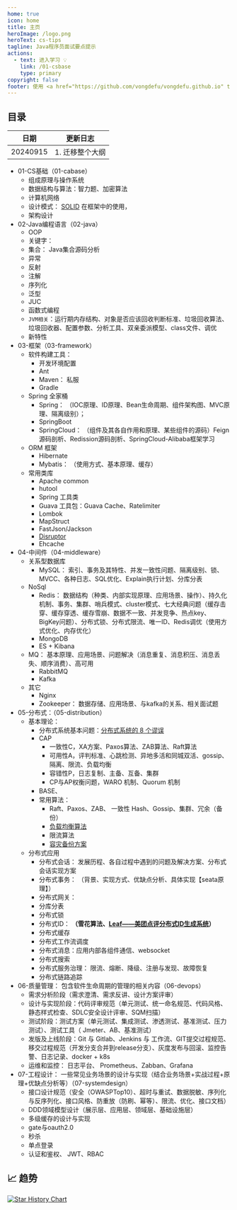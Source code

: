 ```yaml
---
home: true
icon: home
title: 主页
heroImage: /logo.png
heroText: cs-tips
tagline: Java程序员面试要点提示
actions:
  - text: 进入学习 💡
    link: /01-csbase
    type: primary
copyright: false
footer: 使用 <a href="https://github.com/vongdefu/vongdefu.github.io" target="_blank">Github © 2024 cs tips </a> MIT 协议, 版权所有 © 2024-present vongdefu
---
```



## 目录


| 日期  | 更新日志 |
|-------------- | -------------- |
| 20240915    | 1. 迁移整个大纲    |


- 01-CS基础（01-cabase）
  - 组成原理与操作系统
  - 数据结构与算法：智力题、加密算法
  - 计算机网络
  - 设计模式： [SOLID](https://pdai.tech/md/dev-spec/spec/dev-th-solid.html) 在框架中的使用，
  - 架构设计
- 02-Java编程语言（02-java）
  - OOP
  - 关键字：
  - 集合： Java集合源码分析
  - 异常
  - 反射
  - 注解
  - 序列化
  - 泛型
  - JUC
  - 函数式编程
  - `JVM相关`：运行期内存结构、对象是否应该回收判断标准、垃圾回收算法、垃圾回收器、配置参数、分析工具、双亲委派模型、class文件、调优
  - 新特性
- 03-框架（03-framework）
  - 软件构建工具：
    - 开发环境配置
    - Ant
    - Maven： 私服
    - Gradle
  - Spring 全家桶
    - Spring： （IOC原理、ID原理、Bean生命周期、组件架构图、MVC原理、隔离级别）；
    - SpringBoot
    - SpringCloud： （组件及其各自作用和原理、某些组件的源码）Feign源码剖析、Redission源码剖析、SpringCloud-Alibaba框架学习
  - ORM 框架
    - Hibernate
    - Mybatis： （使用方式、基本原理、缓存）
  - 常用类库
    - Apache common
    - hutool
    - Spring 工具类
    - Guava 工具包：Guava Cache、Ratelimiter
    - Lombok
    - MapStruct
    - FastJson/Jackson
    - [Disruptor](https://javaguide.cn/high-performance/message-queue/disruptor-questions.html#disruptor-%E6%98%AF%E4%BB%80%E4%B9%88)
    - Ehcache
- 04-中间件（04-middleware）
  - 关系型数据库
    - MySQL： 索引、事务及其特性、并发一致性问题、隔离级别、锁、MVCC、各种日志、SQL优化、Explain执行计划、分库分表
  - NoSql
    - Redis： 数据结构（种类、内部实现原理、应用场景、操作）、持久化机制、事务、集群、哨兵模式、cluster模式、七大经典问题（缓存击穿、缓存穿透、缓存雪崩、数据不一致、并发竞争、热点key、BigKey问题）、分布式锁、分布式限流、唯一ID、Redis调优（使用方式优化、内存优化）
    - MongoDB
    - ES + Kibana
  - MQ： 基本原理、应用场景、问题解决（消息重复、消息积压、消息丢失、顺序消费）、高可用
    - RabbitMQ
    - Kafka
  - 其它
    - Nginx
    - Zookeeper： 数据存储、应用场景、与kafka的关系、相关面试题
- 05-分布式：（05-distribution）
  - 基本理论：
    - 分布式系统基本问题：[分布式系统的 8 个谬误](https://pdai.tech/md/arch/arch-z-wrong.html)
    - CAP
      - 一致性C，XA方案、Paxos算法、ZAB算法、Raft算法
      - 可用性A，评判标准、心跳检测、异地多活和同城双活、gossip、隔离、限流、负载均衡
      - 容错性P，日志复制、主备、互备、集群
      - CP与AP权衡问题，WARO 机制、Quorum 机制
    - BASE、
    - 常用算法：
      - Raft、Paxos、ZAB、 一致性 Hash、Gossip、集群、冗余（备份）
      - [负载均衡算法 ](https://pdai.tech/md/algorithm/alg-domain-load-balance.html#google_vignette)
      - 限流算法
      - [容灾备份方案](https://pdai.tech/md/arch/arch-y-backup.html)
  - 分布式应用
    - 分布式会话： 发展历程、各自过程中遇到的问题及解决方案、分布式会话实现方案
    - 分布式事务： （背景、实现方式、优缺点分析、具体实现【seata原理】）
    - 分布式网关：
    - 分库分表
    - 分布式锁
    - 分布式ID： **（雪花算法、**[**Leaf——美团点评分布式ID生成系统**](https://tech.meituan.com/2017/04/21/mt-leaf.html)**）**
    - 分布式缓存
    - 分布式工作流调度
    - 分布式消息：应用内部各组件通信、websocket
    - 分布式搜索
    - 分布式服务治理： 限流、熔断、降级、注册与发现、故障恢复
    - 分布式链路追踪
- 06-质量管理： 包含软件生命周期的管理的相关内容（06-devops）
  - 需求分析阶段（需求澄清、需求反讲、设计方案评审）
  - 设计与实现阶段：代码评审规范（单元测试、统一命名规范、代码风格、静态样式检查、SDLC安全设计评审、SQM扫描）
  - 测试阶段：测试方案（单元测试、集成测试、渗透测试、基准测试、压力测试）、测试工具（ Jmeter、AB、基准测试）
  - 发版及上线阶段：Git 与 Gitlab、Jenkins 与 工作流、GIT提交过程规范、移交过程规范（开发分支合并到release分支）、灰度发布与回滚、监控告警、日志记录、docker + k8s
  - 运维和监控： 日志平台、 Prometheus、Zabban、Grafana
- 07-工程设计： 一些常见业务场景的设计与实现（结合业务场景+实战过程+原理+优缺点分析等）（07-systemdesign）
  - 接口设计规范（安全（OWASPTop10）、超时与重试、数据脱敏、序列化与反序列化、接口风格、防重放（防刷、幂等）、限流、优化、接口文档）
  - DDD领域模型设计（展示层、应用层、领域层、基础设施层）
  - 多级缓存的设计与实现
  - gate与oauth2.0
  - 秒杀
  - 单点登录
  - 认证和鉴权、 JWT、RBAC

## :chart_with_upwards_trend: 趋势

[![Star History Chart](https://api.star-history.com/svg?repos=vongdefu/vongdefu.github.io&type=Date)](https://star-history.com/#vongdefu/vongdefu.github.io&Date)

